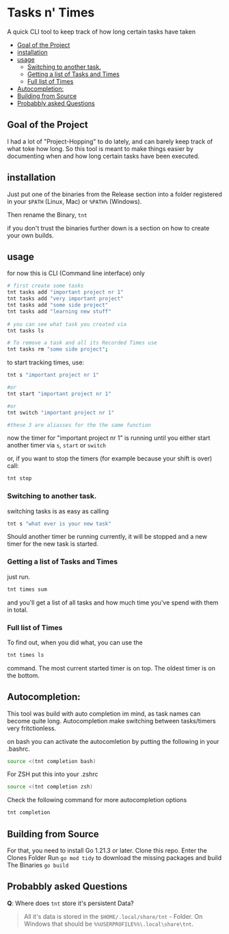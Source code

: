 # Tasks n' Times
A quick CLI tool to keep track of how long certain tasks have taken



<!-- vim-markdown-toc GFM -->

* [Goal of the Project](#goal-of-the-project)
* [installation](#installation)
* [usage](#usage)
    * [Switching to another task.](#switching-to-another-task)
    * [Getting a list of Tasks and Times](#getting-a-list-of-tasks-and-times)
    * [Full list of Times](#full-list-of-times)
* [Autocompletion:](#autocompletion)
* [Building from Source](#building-from-source)
* [Probabbly asked Questions](#probabbly-asked-questions)

<!-- vim-markdown-toc -->


## Goal of the Project

I had a lot of "Project-Hopping" to do lately, and can barely keep track of what toke how long.
So this tool is meant to make things easier by documenting when and how long certain tasks have been executed.


## installation
Just put one of the binaries from the Release section into a folder registered in your `$PATH` (Linux, Mac)  or `%PATH%` (Windows).

Then rename the Binary, `tnt`

if you don't trust the binaries further down is a section on how to create your own builds.


## usage
for now this is CLI (Command line interface) only

```bash
# first create some tasks 
tnt tasks add "important project nr 1"
tnt tasks add "very important project"
tnt tasks add "some side project"
tnt tasks add "learning new stuff"
   
# you can see what task you created via
tnt tasks ls

# To remove a task and all its Recorded Times use
tnt tasks rm "some side project";
```

to start tracking times, use:
```bash
tnt s "important project nr 1"

#or
tnt start "important project nr 1"

#or
tnt switch "important project nr 1"

#these 3 are aliasses for the the same function
```

now the timer for "important project nr 1" is running until you either start
another timer via `s`, `start` or `switch`

or, if you want to stop the timers (for example because your shift is over) call:

```bash
tnt stop
```

### Switching to another task.
switching tasks is as easy as calling
```bash
tnt s "what ever is your new task"
```
Should another timer be running currently, it will be stopped and a new timer for the new task is started.


### Getting a list of Tasks and Times
just run.

```bash
tnt times sum 
```
and you'll get a list of all tasks and how much time you've spend with them in total.

### Full list of Times
To find out, when you did what, you can use the 
```bash
tnt times ls
```
command. The most current started timer is on top.
The oldest timer is on the bottom.



## Autocompletion:
This tool was build with auto completion im mind, as task names can become quite long.
Autocompletion make switching between tasks/timers very fritctionless.

on bash you can activate the autocomletion by putting the following in your .bashrc.
```bash
source <(tnt completion bash)
```

For ZSH put this into your .zshrc
```bash
source <(tnt completion zsh)
```

Check the following command for more autocompletion options
```bash
tnt completion 
```

## Building from Source
For that, you need to install Go 1.21.3 or later.
Clone this repo. 
Enter the Clones Folder
Run `go mod tidy` to download the missing packages
and build The Binaries `go build`


## Probabbly asked Questions
 **Q**: Where does `tnt` store it's persistent Data?
> All it's data is stored in the `$HOME/.local/share/tnt` - Folder.
> On Windows that should be `%%USERPROFILE%%\.local\share\tnt`.
